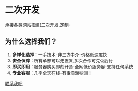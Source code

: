 
# 二次开发

承接各类网站搭建(二次开发,定制)

## 为什么选择我们？

1. **多样化选择**：一手技术-非三方中介-价格低速度快
2. **安全保障**：所有单都可以走担保,多次合作可先做后付
3. **即买即用**：服务器购买即刻开通-全网低价服务器-支持任何系统
4. **专业客服**：几乎全天在线-有事滴滴秒回！

[联系我吧](https://t.me/lifthoyy)
